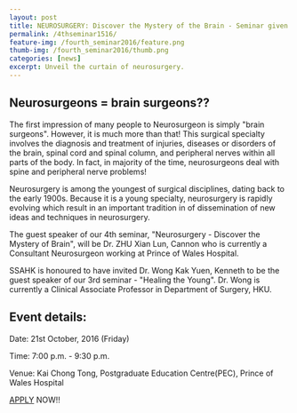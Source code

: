 ```yaml
---
layout: post
title: NEUROSURGERY: Discover the Mystery of the Brain - Seminar given by Dr. Zhu Xian Lun
permalink: /4thseminar1516/
feature-img: /fourth_seminar2016/feature.png
thumb-img: /fourth_seminar2016/thumb.png
categories: [news]
excerpt: Unveil the curtain of neurosurgery.
---
```


<h2>Neurosurgeons = brain surgeons&#63;&#63;</h2>
The first impression of many people to Neurosurgeon is simply "brain surgeons". However, it is much more than that! This surgical specialty involves the diagnosis and treatment of injuries, diseases or disorders of the brain, spinal cord and spinal column, and peripheral nerves within all parts of the body. In fact, in majority of the time, neurosurgeons deal with spine and peripheral nerve problems!

Neurosurgery is among the youngest of surgical disciplines, dating back to the early 1900s. Because it is a young specialty, neurosurgery is rapidly evolving which result in an important tradition in of dissemination of new ideas and techniques in neurosurgery.

The guest speaker of our 4th seminar, &#34;Neurosurgery - Discover the Mystery of Brain&#34;, will be Dr. ZHU Xian Lun, Cannon who is currently a Consultant Neurosurgeon working at Prince of Wales Hospital.

SSAHK is honoured to have invited Dr. Wong Kak Yuen, Kenneth to be the guest speaker of our 3rd seminar - "Healing the Young". Dr. Wong is currently a Clinical Associate Professor in Department of Surgery, HKU.

<h2>Event details:</h2>
Date: 21st October, 2016 (Friday)

Time: 7:00 p.m. - 9:30 p.m.

Venue: Kai Chong Tong, Postgraduate Education Centre(PEC), Prince of Wales Hospital

<a href="https://goo.gl/forms/Jnbd172XivtkxfmX2" target="_blank">APPLY</a> NOW&#33;&#33;
